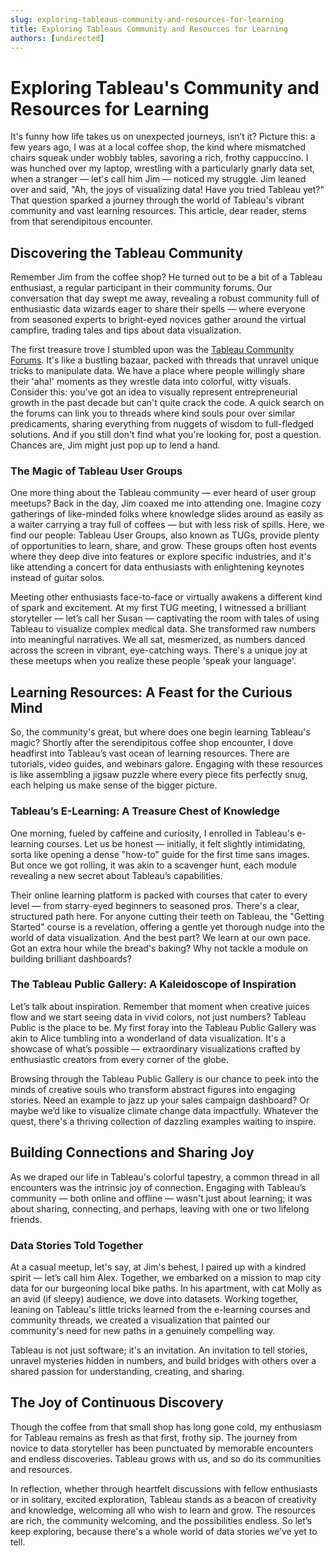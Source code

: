 ```yaml
---
slug: exploring-tableaus-community-and-resources-for-learning
title: Exploring Tableaus Community and Resources for Learning
authors: [undirected]
---
```



# Exploring Tableau's Community and Resources for Learning

It's funny how life takes us on unexpected journeys, isn’t it? Picture this: a few years ago, I was at a local coffee shop, the kind where mismatched chairs squeak under wobbly tables, savoring a rich, frothy cappuccino. I was hunched over my laptop, wrestling with a particularly gnarly data set, when a stranger — let's call him Jim — noticed my struggle. Jim leaned over and said, "Ah, the joys of visualizing data! Have you tried Tableau yet?" That question sparked a journey through the world of Tableau's vibrant community and vast learning resources. This article, dear reader, stems from that serendipitous encounter.

## Discovering the Tableau Community

Remember Jim from the coffee shop? He turned out to be a bit of a Tableau enthusiast, a regular participant in their community forums. Our conversation that day swept me away, revealing a robust community full of enthusiastic data wizards eager to share their spells — where everyone from seasoned experts to bright-eyed novices gather around the virtual campfire, trading tales and tips about data visualization.

The first treasure trove I stumbled upon was the [Tableau Community Forums](https://community.tableau.com). It's like a bustling bazaar, packed with threads that unravel unique tricks to manipulate data. We have a place where people willingly share their 'aha!' moments as they wrestle data into colorful, witty visuals. Consider this: you've got an idea to visually represent entrepreneurial growth in the past decade but can't quite crack the code. A quick search on the forums can link you to threads where kind souls pour over similar predicaments, sharing everything from nuggets of wisdom to full-fledged solutions. And if you still don't find what you're looking for, post a question. Chances are, Jim might just pop up to lend a hand.

### The Magic of Tableau User Groups

One more thing about the Tableau community — ever heard of user group meetups? Back in the day, Jim coaxed me into attending one. Imagine cozy gatherings of like-minded folks where knowledge slides around as easily as a waiter carrying a tray full of coffees — but with less risk of spills. Here, we find our people: Tableau User Groups, also known as TUGs, provide plenty of opportunities to learn, share, and grow. These groups often host events where they deep dive into features or explore specific industries, and it's like attending a concert for data enthusiasts with enlightening keynotes instead of guitar solos.

Meeting other enthusiasts face-to-face or virtually awakens a different kind of spark and excitement. At my first TUG meeting, I witnessed a brilliant storyteller — let’s call her Susan — captivating the room with tales of using Tableau to visualize complex medical data. She transformed raw numbers into meaningful narratives. We all sat, mesmerized, as numbers danced across the screen in vibrant, eye-catching ways. There's a unique joy at these meetups when you realize these people 'speak your language'.

## Learning Resources: A Feast for the Curious Mind

So, the community's great, but where does one begin learning Tableau's magic? Shortly after the serendipitous coffee shop encounter, I dove headfirst into Tableau’s vast ocean of learning resources. There are tutorials, video guides, and webinars galore. Engaging with these resources is like assembling a jigsaw puzzle where every piece fits perfectly snug, each helping us make sense of the bigger picture.

### Tableau’s E-Learning: A Treasure Chest of Knowledge

One morning, fueled by caffeine and curiosity, I enrolled in Tableau's e-learning courses. Let us be honest — initially, it felt slightly intimidating, sorta like opening a dense "how-to" guide for the first time sans images. But once we got rolling, it was akin to a scavenger hunt, each module revealing a new secret about Tableau’s capabilities. 

Their online learning platform is packed with courses that cater to every level — from starry-eyed beginners to seasoned pros. There's a clear, structured path here. For anyone cutting their teeth on Tableau, the "Getting Started" course is a revelation, offering a gentle yet thorough nudge into the world of data visualization. And the best part? We learn at our own pace. Got an extra hour while the bread's baking? Why not tackle a module on building brilliant dashboards?

### The Tableau Public Gallery: A Kaleidoscope of Inspiration

Let’s talk about inspiration. Remember that moment when creative juices flow and we start seeing data in vivid colors, not just numbers? Tableau Public is the place to be. My first foray into the Tableau Public Gallery was akin to Alice tumbling into a wonderland of data visualization. It's a showcase of what’s possible — extraordinary visualizations crafted by enthusiastic creators from every corner of the globe.

Browsing through the Tableau Public Gallery is our chance to peek into the minds of creative souls who transform abstract figures into engaging stories. Need an example to jazz up your sales campaign dashboard? Or maybe we’d like to visualize climate change data impactfully. Whatever the quest, there's a thriving collection of dazzling examples waiting to inspire.

## Building Connections and Sharing Joy

As we draped our life in Tableau's colorful tapestry, a common thread in all encounters was the intrinsic joy of connection. Engaging with Tableau’s community — both online and offline — wasn't just about learning; it was about sharing, connecting, and perhaps, leaving with one or two lifelong friends.

### Data Stories Told Together

At a casual meetup, let's say, at Jim's behest, I paired up with a kindred spirit — let’s call him Alex. Together, we embarked on a mission to map city data for our burgeoning local bike paths. In his apartment, with cat Molly as an avid (if sleepy) audience, we dove into datasets. Working together, leaning on Tableau's little tricks learned from the e-learning courses and community threads, we created a visualization that painted our community's need for new paths in a genuinely compelling way.

Tableau is not just software; it's an invitation. An invitation to tell stories, unravel mysteries hidden in numbers, and build bridges with others over a shared passion for understanding, creating, and sharing.

## The Joy of Continuous Discovery

Though the coffee from that small shop has long gone cold, my enthusiasm for Tableau remains as fresh as that first, frothy sip. The journey from novice to data storyteller has been punctuated by memorable encounters and endless discoveries. Tableau grows with us, and so do its communities and resources.

In reflection, whether through heartfelt discussions with fellow enthusiasts or in solitary, excited exploration, Tableau stands as a beacon of creativity and knowledge, welcoming all who wish to learn and grow. The resources are rich, the community welcoming, and the possibilities endless. So let’s keep exploring, because there's a whole world of data stories we’ve yet to tell.
```
